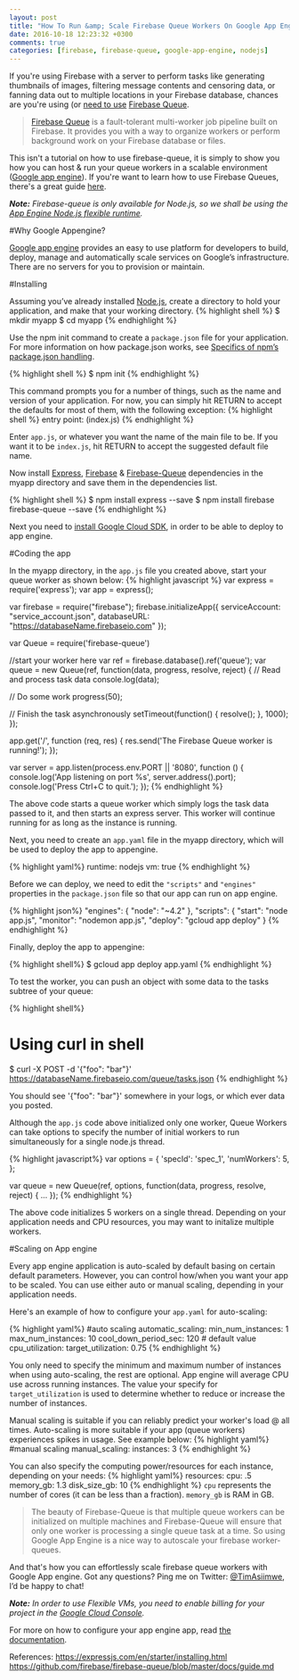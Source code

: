 ```yaml
---
layout: post
title: "How To Run &amp; Scale Firebase Queue Workers On Google App Engine"
date: 2016-10-18 12:23:32 +0300
comments: true
categories: [firebase, firebase-queue, google-app-engine, nodejs]
---
```

If you're using Firebase with a server to perform tasks like generating thumbnails of images, filtering message contents and censoring data, or fanning data out to multiple locations in your Firebase database, chances are you're using (or [need to use]((https://firebase.googleblog.com/2015/05/introducing-firebase-queue_97.html)) [Firebase Queue](https://github.com/firebase/firebase-queue).

>[Firebase Queue](https://github.com/firebase/firebase-queue) is a fault-tolerant multi-worker job pipeline built on Firebase. It provides you with a way to organize workers or perform background work on your Firebase database or files.

This isn't a tutorial on how to use firebase-queue, it is simply to show you how you can host & run your queue workers in a scalable environment ([Google app engine](https://cloud.google.com/appengine/)). <!-- more -->If you're want to learn how to use Firebase Queues, there's a great guide [here](https://github.com/firebase/firebase-queue/blob/master/docs/guide.md).

***Note:** Firebase-queue is only available for Node.js, so we shall be using the [App Engine Node.js flexible runtime](https://cloud.google.com/appengine/docs/flexible/nodejs/runtime).*

#Why Google Appengine?

[Google app engine](https://cloud.google.com/appengine/) provides an easy to use platform for developers to build, deploy, manage and automatically scale services on Google’s infrastructure. There are no servers for you to provision or maintain.

#Installing

Assuming you’ve already installed [Node.js](https://nodejs.org/), create a directory to hold your application, and make that your working directory.
{% highlight shell %}
$ mkdir myapp
$ cd myapp
{% endhighlight %}

Use the npm init command to create a `package.json` file for your application. For more information on how package.json works, see [Specifics of npm’s package.json handling](https://docs.npmjs.com/files/package.json).

{% highlight shell %}
$ npm init
{% endhighlight %}

This command prompts you for a number of things, such as the name and version of your application. For now, you can simply hit RETURN to accept the defaults for most of them, with the following exception:
{% highlight shell %}
entry point: (index.js)
{% endhighlight %}


Enter `app.js`, or whatever you want the name of the main file to be. If you want it to be `index.js`, hit RETURN to accept the suggested default file name.

Now install [Express](https://www.npmjs.com/package/express), [Firebase](https://www.npmjs.com/package/firebase) & [Firebase-Queue](https://www.npmjs.com/package/firebase-queue) dependencies in the myapp directory and save them in the dependencies list.

{% highlight shell %}
$ npm install express --save
$ npm install firebase firebase-queue --save
{% endhighlight %}

Next you need to [install Google Cloud SDK](https://cloud.google.com/sdk/docs/), in order to be able to deploy to app engine.

#Coding the app


In the myapp directory, in the `app.js` file you created above, start your queue worker as shown below:
{% highlight javascript %}
var express = require('express');
var app = express();

var firebase = require("firebase");
firebase.initializeApp({
  serviceAccount: "service_account.json",
  databaseURL: "https://databaseName.firebaseio.com"
});

var Queue = require('firebase-queue')


//start your worker here
var ref = firebase.database().ref('queue');
var queue = new Queue(ref, function(data, progress, resolve, reject) {
  // Read and process task data
  console.log(data);

  // Do some work
  progress(50);

  // Finish the task asynchronously
  setTimeout(function() {
    resolve();
  }, 1000);
});


app.get('/', function (req, res) {
  res.send('The Firebase Queue worker is running!');
});

var server = app.listen(process.env.PORT || '8080', function () {
  console.log('App listening on port %s', server.address().port);
  console.log('Press Ctrl+C to quit.');
});
{% endhighlight %}

The above code starts a queue worker which simply logs the task data passed to it, and then starts an express server.
This worker will continue running for as long as the instance is running.

Next, you need to create an `app.yaml` file in the myapp directory, which will be used to deploy the app to appengine.

{% highlight yaml%}
runtime: nodejs
vm: true 
{% endhighlight %}

Before we can deploy, we need to edit the `"scripts"` and `"engines"` properties in the `package.json` file so that our app can run on app engine.

{% highlight json%}
"engines": {
    "node": "~4.2"
  },
"scripts": {
    "start": "node app.js",
    "monitor": "nodemon app.js",
    "deploy": "gcloud app deploy"
  }
{% endhighlight %}

Finally, deploy the app to appengine:

{% highlight shell%}
$ gcloud app deploy app.yaml
{% endhighlight %}


To test the worker, you can push an object with some data to the tasks subtree of your queue:

{% highlight shell%}
# Using curl in shell
$ curl -X POST -d '{"foo": "bar"}' https://databaseName.firebaseio.com/queue/tasks.json
{% endhighlight %}

You should see '{"foo": "bar"}' somewhere in your logs, or which ever data you posted.


Although the `app.js` code above initialized only one worker, Queue Workers can take options to specify the number of initial workers to run simultaneously for a single node.js thread.

{% highlight javascript%}
var options = {
  'specId': 'spec_1',
  'numWorkers': 5,
};

var queue = new Queue(ref, options, function(data, progress, resolve, reject) {
  ...
});
{% endhighlight %}

The above code initializes 5 workers on a single thread. Depending on your application needs and CPU resources, you may want to initalize multiple workers.

#Scaling on App engine

Every app engine application is auto-scaled by default basing on certain default parameters. However, you can control how/when you want your app to be scaled. You can use either auto or manual scaling, depending in your application needs.

Here's an example of how to configure your `app.yaml` for auto-scaling:

{% highlight yaml%}
#auto scaling
automatic_scaling:
  min_num_instances: 1
  max_num_instances: 10
  cool_down_period_sec: 120 # default value
  cpu_utilization:
    target_utilization: 0.75
{% endhighlight %}

You only need to specify the minimum and maximum number of instances when using auto-scaling, the rest are optional.
App engine will average CPU use across running instances. The value your specify for `target_utilization` is used to determine whether to reduce or increase the number of instances.


Manual scaling is suitable if you can reliably predict your worker's load @ all times. Auto-scaling is more suitable if your app (queue workers) experiences spikes in usage. See example below:
{% highlight yaml%}
#manual scaling
manual_scaling:
  instances: 3
{% endhighlight %}

You can also specify the computing power/resources for each instance, depending on your needs:
{% highlight yaml%}
resources:
  cpu: .5
  memory_gb: 1.3
  disk_size_gb: 10
{% endhighlight %}
`cpu` represents the number of cores (it can be less than a fraction). `memory_gb` is RAM in GB.


>The beauty of Firebase-Queue is that multiple queue workers can be initialized on multiple machines and Firebase-Queue will ensure that only one worker is processing a single queue task at a time. So using Google App Engine is a nice way to autoscale your firebase worker-queues.

And that's how you can effortlessly scale firebase queue workers with Google App engine. Got any questions? Ping me on Twitter: [@TimAsiimwe](https://twitter.com/TimAsiimwe), I’d be happy to chat!


***Note:** In order to use Flexible VMs, you need to enable billing for your project in the [Google Cloud Console](https://console.cloud.google.com).*

For more on how to configure your app engine app, read [the documentation](https://cloud.google.com/appengine/docs/flexible/nodejs/configuring-your-app-with-app-yaml).

References:
https://expressjs.com/en/starter/installing.html
https://github.com/firebase/firebase-queue/blob/master/docs/guide.md